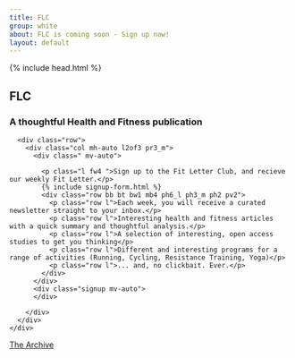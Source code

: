 ```yaml
---
title: FLC
group: white
about: FLC is coming soon - Sign up now!
layout: default
---
```


{% include head.html %}

<body>


<main class="">
  <section class="pb4 bg_brand-green row">
    <div class="row ph3 container mh-auto">
      <div class="row dfc mb2 brdr_light_muted bb-m bw3-m">
        <h2 class=" xxxl ttu tc light pb2">FLC</h2>
        <h3 class=" xl_m pb2 bb-s bw3-s tc brdr_light light">A thoughtful Health and Fitness publication</h3>
      </div>
    </div>
  </section>

  <section class="pv2 bg_brand-blue row light">
    <div class=" ph3 pv4_m container mh-auto">

      <div class="row">
        <div class="col mh-auto l2of3 pr3_m">
          <div class=" mv-auto">

            <p class="l fw4 ">Sign up to the Fit Letter Club, and recieve our weekly Fit Letter.</p>
            {% include signup-form.html %}
            <div class="row bb bt bw1 mb4 ph6_l ph3_m ph2 pv2">
              <p class="row l">Each week, you will receive a curated newsletter straight to your inbox.</p>
              <p class="row l">Interesting health and fitness articles with a quick summary and thoughtful analysis.</p>
              <p class="row l">A selection of interesting, open access studies to get you thinking</p>
              <p class="row l">Different and interesting programs for a range of activities (Running, Cycling, Resistance Training, Yoga)</p>
              <p class="row l">... and, no clickbait. Ever.</p>
            </div>
          </div>
          <div class="signup mv-auto">
          </div>

        </div>
      </div>
    </div>
  </section>

  <section class="pv2 bg_brand-red row">
    <div class=" ph3 pv5 container mh-auto">
      <div class="xxxl_m xxl light fw8 tc"> <a class="dimnd" href="{{ site.github.url }}/archive.html">The Archive</a></div>
    </div>
  </section>

</main>




</body>
</html>
